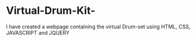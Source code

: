 # Virtual-Drum-Kit-
I have created a webpage containing the virtual Drum-set using HTML, CSS, JAVASCRIPT and JQUERY
